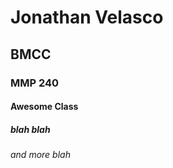 <!DOCTYPE html>
<html>
<body>

<h1>Jonathan Velasco</h1>
<h2>BMCC</h2>
<h3>MMP 240</h3>
<h4>Awesome Class</h4>
<h5>blah blah</h5>
<h6>and more blah</h6>

</body>
</html>
